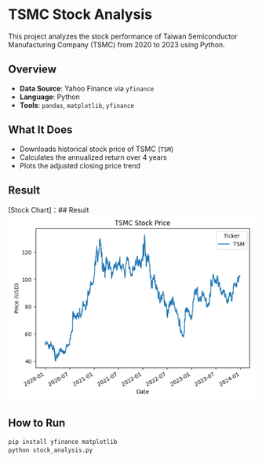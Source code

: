# TSMC Stock Analysis 

This project analyzes the stock performance of Taiwan Semiconductor Manufacturing Company (TSMC) from 2020 to 2023 using Python.

##  Overview
- **Data Source**: Yahoo Finance via `yfinance`
- **Language**: Python
- **Tools**: `pandas`, `matplotlib`, `yfinance`

##  What It Does
- Downloads historical stock price of TSMC (`TSM`)
- Calculates the annualized return over 4 years
- Plots the adjusted closing price trend

##  Result


[Stock Chart]：## Result
![TSMC Stock Chart](https://raw.githubusercontent.com/IHSOY1/tsmc-stock-analysis/main/TSMC%20Stock%20Price.png)




## How to Run

```bash
pip install yfinance matplotlib
python stock_analysis.py
